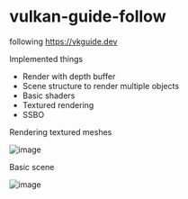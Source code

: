 # vulkan-guide-follow
following https://vkguide.dev

Implemented things
- Render with depth buffer
- Scene structure to render multiple objects
- Basic shaders
- Textured rendering
- SSBO

Rendering textured meshes

![image](https://user-images.githubusercontent.com/35217389/222930835-dbc52626-6f36-4c8c-b3ba-db7e366e5414.png)

Basic scene

![image](https://user-images.githubusercontent.com/35217389/221982469-84cfa29f-f160-4b17-a12b-b69a6ae6ffe8.png)

